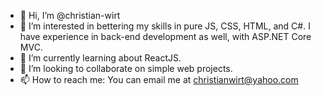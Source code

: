 - 👋 Hi, I’m @christian-wirt
- 👀 I’m interested in bettering my skills in pure JS, CSS, HTML, and C#. I have experience in back-end development as well, with ASP.NET Core MVC.
- 🌱 I’m currently learning about ReactJS.
- 💞️ I’m looking to collaborate on simple web projects.
- 📫 How to reach me: You can email me at christianwirt@yahoo.com

<!---
christian-wirt/christian-wirt is a ✨ special ✨ repository because its `README.md` (this file) appears on your GitHub profile.
You can click the Preview link to take a look at your changes.
--->
